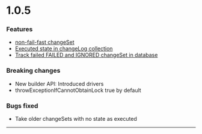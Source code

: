 # 1.0.5
### Features
* [non-fail-fast changeSet](https://github.com/cloudyrock/changock-core/issues/2)
* [Executed state in changeLog collection](https://github.com/cloudyrock/changock-core/issues/4)
* [Track failed FAILED and IGNORED changeSet in database](https://github.com/cloudyrock/changock-core/issues/8)
### Breaking changes
* New builder API: Introduced drivers
* throwExceptionIfCannotObtainLock true by default
### Bugs fixed
* Take older changeSets with no state as executed
__________________________________________________